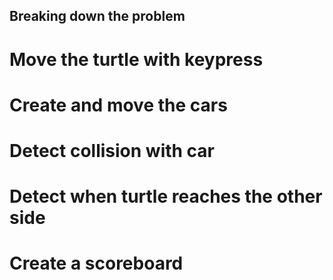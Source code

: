 ## Breaking down the problem

# Move the turtle with keypress
# Create and move the cars
# Detect collision with car
# Detect when turtle reaches the other side
# Create a scoreboard